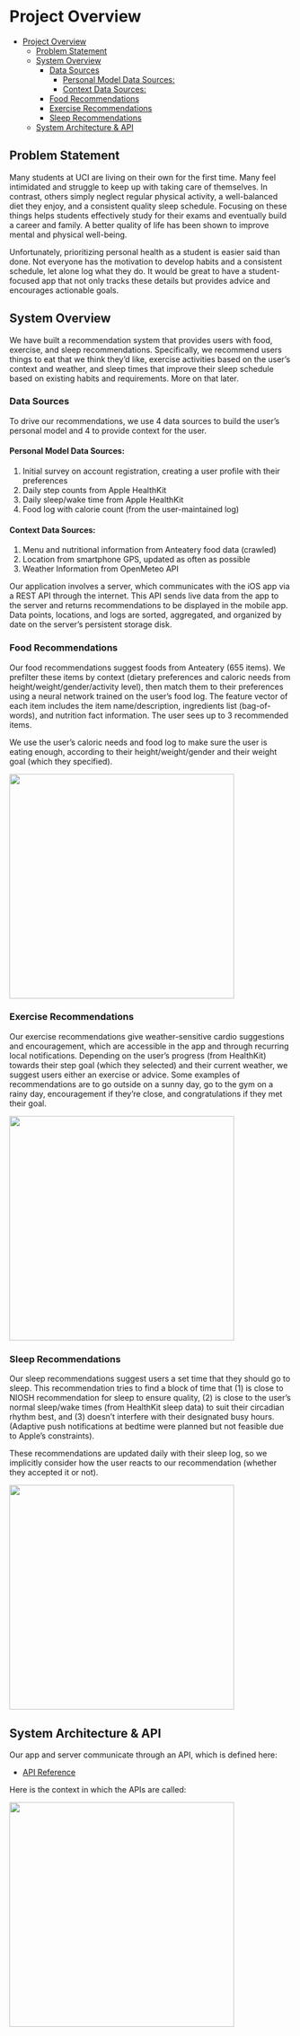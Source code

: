 # Project Overview

- [Project Overview](#project-overview)
  - [Problem Statement](#problem-statement)
  - [System Overview](#system-overview)
    - [Data Sources](#data-sources)
      - [Personal Model Data Sources:](#personal-model-data-sources)
      - [Context Data Sources:](#context-data-sources)
    - [Food Recommendations](#food-recommendations)
    - [Exercise Recommendations](#exercise-recommendations)
    - [Sleep Recommendations](#sleep-recommendations)
  - [System Architecture \& API](#system-architecture--api)


## Problem Statement

Many students at UCI are living on their own for the first time. Many feel intimidated and struggle to keep up with taking care of themselves. In contrast, others simply neglect regular physical activity, a well-balanced diet they enjoy, and a consistent quality sleep schedule. Focusing on these things helps students effectively study for their exams and eventually build a career and family. A better quality of life has been shown to improve mental and physical well-being.

Unfortunately, prioritizing personal health as a student is easier said than done. Not everyone has the motivation to develop habits and a consistent schedule, let alone log what they do. It would be great to have a student-focused app that not only tracks these details but provides advice and encourages actionable goals.


## System Overview

We have built a recommendation system that provides users with food, exercise, and sleep recommendations. Specifically, we recommend users things to eat that we think they’d like, exercise activities based on the user’s context and weather, and sleep times that improve their sleep schedule based on existing habits and requirements. More on that later.

### Data Sources

To drive our recommendations, we use 4 data sources to build the user’s personal model and 4 to provide context for the user.

#### Personal Model Data Sources:
1. Initial survey on account registration, creating a user profile with their preferences
1. Daily step counts from Apple HealthKit
1. Daily sleep/wake time from Apple HealthKit
1. Food log with calorie count (from the user-maintained log)

#### Context Data Sources:
1. Menu and nutritional information from Anteatery food data (crawled)
1. Location from smartphone GPS, updated as often as possible
1. Weather Information from OpenMeteo API

Our application involves a server, which communicates with the iOS app via a REST API through the internet. This API sends live data from the app to the server and returns recommendations to be displayed in the mobile app. Data points, locations, and logs are sorted, aggregated, and organized by date on the server’s persistent storage disk.

### Food Recommendations

Our food recommendations suggest foods from Anteatery (655 items). We prefilter these items by context (dietary preferences and caloric needs from height/weight/gender/activity level), then match them to their preferences using a neural network trained on the user’s food log. The feature vector of each item includes the item name/description, ingredients list (bag-of-words), and nutrition fact information. The user sees up to 3 recommended items.

We use the user’s caloric needs and food log to make sure the user is eating enough, according to their height/weight/gender and their weight goal (which they specified).

<img src="https://github.com/tristanphan/cs125/assets/10486660/3a16e97b-9b44-444d-bb1d-a5fc13e38cf0" height=400px />

### Exercise Recommendations

Our exercise recommendations give weather-sensitive cardio suggestions and encouragement, which are accessible in the app and through recurring local notifications. Depending on the user’s progress (from HealthKit) towards their step goal (which they selected) and their current weather, we suggest users either an exercise or advice. Some examples of recommendations are to go outside on a sunny day, go to the gym on a rainy day, encouragement if they’re close, and congratulations if they met their goal.

<img src="https://github.com/tristanphan/cs125/assets/10486660/8917b084-3eed-428f-a35b-30ce86512845" height=400px />

### Sleep Recommendations

Our sleep recommendations suggest users a set time that they should go to sleep. This recommendation tries to find a block of time that (1) is close to NIOSH recommendation for sleep to ensure quality, (2) is close to the user’s normal sleep/wake times (from HealthKit sleep data) to suit their circadian rhythm best, and (3) doesn’t interfere with their designated busy hours. (Adaptive push notifications at bedtime were planned but not feasible due to Apple’s constraints).

These recommendations are updated daily with their sleep log, so we implicitly consider how the user reacts to our recommendation (whether they accepted it or not).

<img src="https://github.com/tristanphan/cs125/assets/10486660/02b8badb-d30b-4fc8-b696-b3f134fa5013" height=400px />

## System Architecture & API

Our app and server communicate through an API, which is defined here:

- [API Reference](API.md)

Here is the context in which the APIs are called:

<img src="https://github.com/tristanphan/cs125/assets/10486660/49805a43-2270-4abe-99b4-42eeb9018b81" height=400px />


